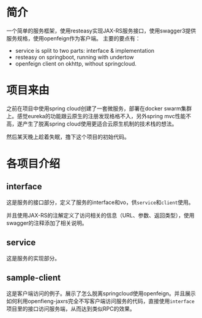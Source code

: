 # 简介
一个简单的服务框架，使用resteasy实现JAX-RS服务接口，使用swagger3提供服务规格，使用openfeign作为客户端。
主要的要点有：
* service is split to two parts: interface & implementation
* resteasy on springboot, running with undertow
* openfeign client on okhttp, without springcloud.

# 项目来由

之前在项目中使用spring cloud创建了一套微服务，部署在docker swarm集群上。感觉eureka的功能跟云原生的注册发现格格不入，另外spring mvc性能不高，遂产生了脱离spring cloud使用更适合云原生机制的技术栈的想法。

然后某天晚上趁着失眠，撸下这个项目的初始代码。

# 各项目介绍

## interface
这是服务的接口部分，定义了服务的interface和vo，供`service`和`client`使用。

并且使用JAX-RS的注解定义了访问相关的信息（URL、参数、返回类型），使用swagger的注释添加了相关说明。

## service
这是服务的实现部分。

## sample-client
这是客户端访问的例子。展示了怎么脱离springcloud使用openfeign。并且展示如何利用openfieng-jaxrs完全不写客户端访问服务的代码，直接使用`interface`项目里的接口访问服务端，从而达到类似RPC的效果。
